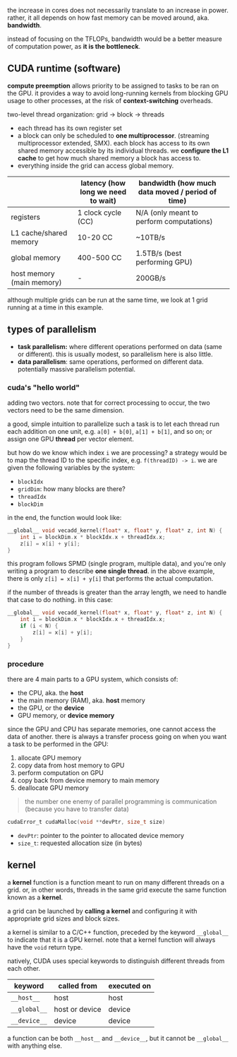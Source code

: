 the increase in cores does not necessarily translate to an increase in power. rather, it all depends on how fast memory can be moved around, aka. **bandwidth**. 

instead of focusing on the TFLOPs, bandwidth would be a better measure of computation power, as **it is the bottleneck**.


## CUDA runtime (software)
**compute preemption** allows priority to be assigned to tasks to be ran on the GPU. it provides a way to avoid long-running kernels from blocking GPU usage to other processes, at the risk of **context-switching** overheads.

two-level thread organization: grid -> block -> threads
- each thread has its own register set
- a block can only be scheduled to **one multiprocessor**. (streaming multiprocessor extended, SMX). each block has access to its own shared memory accessible by its individual threads. we **configure the L1 cache** to get how much shared memory a block has access to. 
- everything inside the grid can access global memory.

|                           | latency (how long we need to wait) | bandwidth (how much data moved / period of time) |     |
| ------------------------- | ---------------------------------- | ------------------------------------------------ | --- |
| registers                 | 1 clock cycle (CC)                 | N/A (only meant to perform computations)         |     |
| L1 cache/shared memory    | 10-20 CC                           | ~10TB/s                                          |     |
| global memory             | 400-500 CC                         | 1.5TB/s (best performing GPU)                    |     |
| host memory (main memory) | -                                  | 200GB/s                                          |     |

although multiple grids can be run at the same time, we look at 1 grid running at a time in this example.

## types of parallelism
- **task parallelism:** where different operations performed on data (same or different). this is usually modest, so parallelism here is also little.
- **data parallelism**: same operations, performed on different data. potentially massive parallelism potential.

### cuda's "hello world"
adding two vectors. note that for correct processing to occur, the two vectors need to be the same dimension. 

a good, simple intuition to parallelize such a task is to let each thread run each addition on one unit, e.g. `a[0] + b[0]`, `a[1] + b[1]`, and so on; or assign one GPU **thread** per vector element.

but how do we know which index `i` we are processing? a strategy would be to map the thread ID to the specific index, e.g. `f(threadID) -> i`. we are given the following variables by the system:
- `blockIdx`
- `gridDim`: how many blocks are there?
- `threadIdx`
- `blockDim`

in the end, the function would look like:

```c
__global__ void vecadd_kernel(float* x, float* y, float* z, int N) {
	int i = blockDim.x * blockIdx.x + threadIdx.x;
	z[i] = x[i] + y[i];
}
```

this program follows SPMD (single program, multiple data), and you're only writing a program to describe **one single thread**. in the above example, there is only `z[i] = x[i] + y[i]` that performs the actual computation.

if the number of threads is greater than the array length, we need to handle that case to do nothing. in this case:

```c
__global__ void vecadd_kernel(float* x, float* y, float* z, int N) {
	int i = blockDim.x * blockIdx.x + threadIdx.x;
	if (i < N) {
		z[i] = x[i] + y[i];
	} 
}
```

### procedure
there are 4 main parts to a GPU system, which consists of:
- the CPU, aka. the **host**
- the main memory (RAM), aka. **host** memory
- the GPU, or the **device**
- GPU memory, or **device memory**

since the GPU and CPU has separate memories, one cannot access the data of another. there is always a transfer process going on when you want a task to be performed in the GPU:
1. allocate GPU memory
2. copy data from host memory to GPU
3. perform computation on GPU
4. copy back from device memory to main memory
5. deallocate GPU memory

> the number one enemy of parallel programming is communication (because you have to transfer data)

```c
cudaError_t cudaMalloc(void **devPtr, size_t size)
```
- `devPtr`: pointer to the pointer to allocated device memory
- `size_t`: requested allocation size (in bytes)

## kernel
a **kernel** function is a function meant to run on many different threads on a grid. or, in other words, threads in the same grid execute the same function known as a **kernel**.

a grid can be launched by **calling a kernel** and configuring it with appropriate grid sizes and block sizes.

a kernel is similar to a C/C++ function, preceded by the keyword `__global__` to indicate that it is a GPU kernel. note that a kernel function will always have the `void` return type.

natively, CUDA uses special keywords to distinguish different threads from each other. 

| keyword      | called from    | executed on |
| ------------ | -------------- | ----------- |
| `__host__`   | host           | host        |
| `__global__` | host or device | device      |
| `__device__` | device         | device      |
a function can be both `__host__` and `__device__`, but it cannot be `__global__` with anything else.